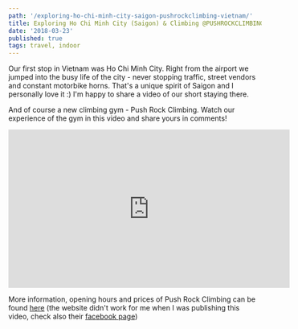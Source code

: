 ```yaml
---
path: '/exploring-ho-chi-minh-city-saigon-pushrockclimbing-vietnam/'
title: Exploring Ho Chi Minh City (Saigon) & Climbing @PUSHROCKCLIMBING // Vietnam
date: '2018-03-23'
published: true
tags: travel, indoor
---
```


Our first stop in Vietnam was Ho Chi Minh City. Right from the airport we jumped into the busy life of the city - never stopping traffic, street vendors and constant motorbike horns. That's a unique spirit of Saigon and I personally love it :) I'm happy to share a video of our short staying there.

And of course a new climbing gym - Push Rock Climbing. Watch our experience of the gym in this video and share yours in comments!

<iframe width="560" height="315" src="https://www.youtube.com/embed/Whbnni_KeC0?rel=0" frameborder="0" allow="autoplay; encrypted-media" allowfullscreen></iframe>

More information, opening hours and prices of Push Rock Climbing can be found [here](http://www.pushclimbing.com/) (the website didn't work for me when I was publishing this video, check also their [facebook page](https://www.facebook.com/pushrockclimbing/))
